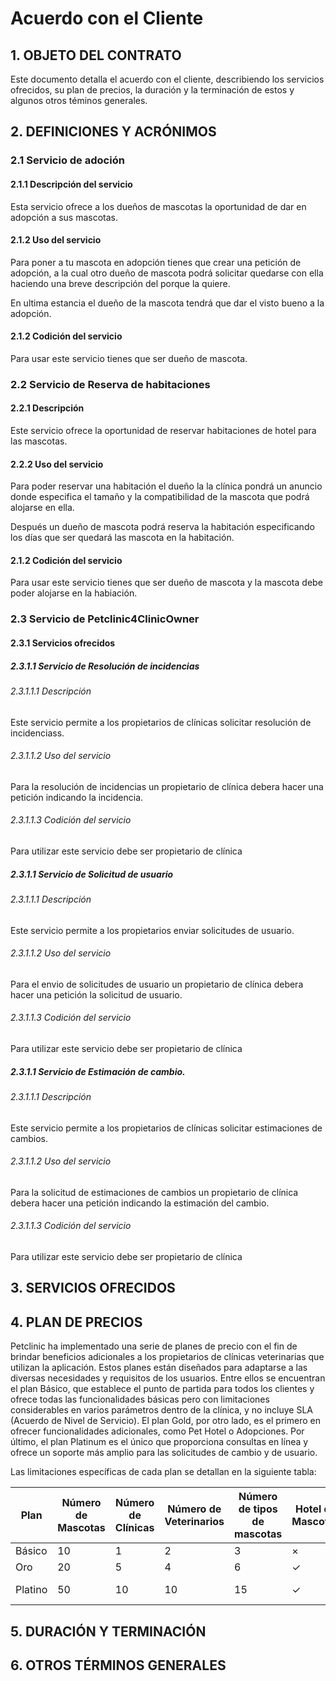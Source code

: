 # Acuerdo con el Cliente



## 1. OBJETO DEL CONTRATO

Este documento detalla el acuerdo con el cliente, describiendo los servicios ofrecidos, su plan de precios, la duración y la terminación de estos y algunos otros téminos generales.

## 2. DEFINICIONES Y ACRÓNIMOS

### 2.1 Servicio de adoción

#### 2.1.1 Descripción del servicio

Esta servicio ofrece a los dueños de mascotas la oportunidad de dar en adopción a sus mascotas.

#### 2.1.2 Uso del servicio

Para poner a tu mascota en adopción tienes que crear una petición de adopción, a la cual otro dueño de mascota
podrá solicitar quedarse con ella haciendo una breve descripción del porque la quiere.

En ultima estancia el dueño de la mascota tendrá que dar el visto bueno a la adopción.

#### 2.1.2 Codición del servicio

Para usar este servicio tienes que ser dueño de mascota.

### 2.2 Servicio de Reserva de habitaciones

#### 2.2.1 Descripción

Este servicio ofrece la oportunidad de reservar habitaciones de hotel para las mascotas.

#### 2.2.2 Uso del servicio

Para poder reservar una habitación el dueño la la clínica pondrá un anuncio donde especifica el tamaño y la compatibilidad de la mascota que podrá alojarse en ella.

Después un dueño de mascota podrá reserva la habitación especificando los días que ser quedará las mascota en la habitación.

#### 2.1.2 Codición del servicio

Para usar este servicio tienes que ser dueño de mascota y la mascota debe poder alojarse en la habiación.

### 2.3 Servicio de Petclinic4ClinicOwner

#### 2.3.1 Servicios ofrecidos

##### 2.3.1.1 Servicio de Resolución de incidencias

###### 2.3.1.1.1 Descripción

Este servicio permite a los propietarios de clínicas solicitar resolución de incidenciass.

###### 2.3.1.1.2 Uso del servicio

Para la resolución de incidencias un propietario de clínica debera hacer una petición indicando la incidencia.

###### 2.3.1.1.3 Codición del servicio

Para utilizar este servicio debe ser propietario de clínica

##### 2.3.1.1 Servicio de Solicitud de usuario

###### 2.3.1.1.1 Descripción

Este servicio permite a los propietarios enviar solicitudes de usuario.

###### 2.3.1.1.2 Uso del servicio

Para el envio de solicitudes de usuario un propietario de clínica debera hacer una petición la solicitud de usuario.

###### 2.3.1.1.3 Codición del servicio

Para utilizar este servicio debe ser propietario de clínica

##### 2.3.1.1 Servicio de Estimación de cambio.

###### 2.3.1.1.1 Descripción

Este servicio permite a los propietarios de clínicas solicitar estimaciones de cambios.

###### 2.3.1.1.2 Uso del servicio

Para la solicitud de estimaciones de cambios un propietario de clínica debera hacer una petición indicando la estimación del cambio.

###### 2.3.1.1.3 Codición del servicio

Para utilizar este servicio debe ser propietario de clínica

## 3. SERVICIOS OFRECIDOS

## 4. PLAN DE PRECIOS

Petclinic ha implementado una serie de planes de precio con el fin de brindar beneficios adicionales a los propietarios de clínicas veterinarias que utilizan la aplicación. Estos planes están diseñados para adaptarse a las diversas necesidades y requisitos de los usuarios. Entre ellos se encuentran el plan Básico, que establece el punto de partida para todos los clientes y ofrece todas las funcionalidades básicas pero con limitaciones considerables en varios parámetros dentro de la clínica, y no incluye SLA (Acuerdo de Nivel de Servicio). El plan Gold, por otro lado, es el primero en ofrecer funcionalidades adicionales, como Pet Hotel o Adopciones. Por último, el plan Platinum es el único que proporciona consultas en línea y ofrece un soporte más amplio para las solicitudes de cambio y de usuario.

Las limitaciones específicas de cada plan se detallan en la siguiente tabla:

| Plan     | Número de Mascotas | Número de Clínicas | Número de Veterinarios | Número de tipos de mascotas | Hotel de Mascotas | Adopciones | Número de visitas mensuales | Consultas            | SLA |Precio x mes|
|----------|---------------------|---------------------|-------------------------|-----------------------------|----------------|------------|-----------------------------|----------------------|-----|-----|
| Básico   | 10                  | 1                   | 2                       | 3                           | ×              | ×          | 4                           | Presencial           | ×   |9,99€
| Oro      | 20                  | 5                   | 4                       | 6                           | ✓              | ✓          | 8                           | Presencial           | ✓   |19,99€
| Platino  | 50           | 10           | 10               | 15                   | ✓              | ✓          | 15                  | Presencial y en línea | ✓   |29,99€


## 5. DURACIÓN Y TERMINACIÓN

## 6. OTROS TÉRMINOS GENERALES
